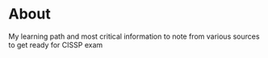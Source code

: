 # About
My learning path and most critical information to note from various sources to get ready for CISSP exam

